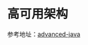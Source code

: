 # 高可用架构

参考地址：[advanced-java](https://gitee.com/Doocs/advanced-java#%E9%AB%98%E5%8F%AF%E7%94%A8%E6%9E%B6%E6%9E%84)